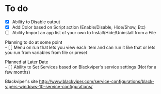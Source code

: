# To do
- [X] Ability to Disable output
- [X] Add Color based on Script action (Enable/Disable, Hide/Show, Etc)
- [ ] Ability Import an app list of your own to Install/Hide/Uninstall from a File

Planning to do at some point <br />- [ ] Menu on run that lets you view each Item and can run it like that or lets you run from variables from file or preset

Planned at Later Date <br />- [ ] Ability to Set Services based on Blackviper's service settings (Not for a few months)

Blackviper's site
http://www.blackviper.com/service-configurations/black-vipers-windows-10-service-configurations/
